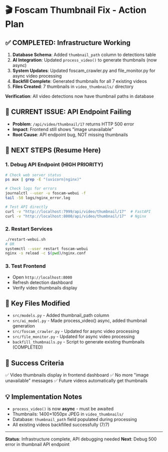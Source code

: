 # 🎬 Foscam Thumbnail Fix - Action Plan

## ✅ COMPLETED: Infrastructure Working
1. **Database Schema**: Added `thumbnail_path` column to detections table
2. **AI Integration**: Updated `process_video()` to generate thumbnails (now async)
3. **System Updates**: Updated foscam_crawler.py and file_monitor.py for async video processing
4. **Backfill Complete**: Generated thumbnails for all 7 existing videos
5. **Files Created**: 7 thumbnails in `video_thumbnails/` directory

**Verification**: All video detections now have thumbnail paths in database

## 🚨 CURRENT ISSUE: API Endpoint Failing
- **Problem**: `/api/video/thumbnail/17` returns HTTP 500 error
- **Impact**: Frontend still shows "image unavailable"
- **Root Cause**: API endpoint bug, NOT missing thumbnails

## 🎯 NEXT STEPS (Resume Here)

### 1. Debug API Endpoint (HIGH PRIORITY)
```bash
# Check web server status
ps aux | grep -E "(uvicorn|nginx)"

# Check logs for errors
journalctl --user -u foscam-webui -f
tail -50 logs/nginx_error.log

# Test API directly
curl -v "http://localhost:7999/api/video/thumbnail/17"  # FastAPI
curl -v "http://localhost:8000/api/video/thumbnail/17"  # Nginx
```

### 2. Restart Services
```bash
./restart-webui.sh
# OR
systemctl --user restart foscam-webui
nginx -s reload -c $(pwd)/nginx.conf
```

### 3. Test Frontend
- Open `http://localhost:8000`
- Refresh detection dashboard
- Verify video thumbnails display

## 🔧 Key Files Modified
- `src/models.py` - Added thumbnail_path column
- `src/ai_model.py` - Made process_video() async, added thumbnail generation
- `src/foscam_crawler.py` - Updated for async video processing
- `src/file_monitor.py` - Updated for async video processing
- `backfill_thumbnails.py` - Script to generate existing thumbnails (COMPLETED)

## 🎯 Success Criteria
✅ Video thumbnails display in frontend dashboard
✅ No more "image unavailable" messages
✅ Future videos automatically get thumbnails

## 💡 Implementation Notes
- `process_video()` is now **async** - must be awaited
- Thumbnails: 1400×1050px JPEG in `video_thumbnails/`
- Database: `thumbnail_path` field populated during processing
- All existing videos backfilled successfully (7/7)

---
**Status**: Infrastructure complete, API debugging needed
**Next**: Debug 500 error in thumbnail API endpoint
